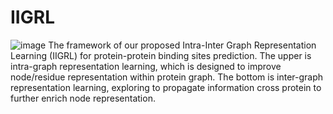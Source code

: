 # IIGRL
![image](https://github.com/IIGRLzwt/IIGRL/assets/97393672/b5189f7a-f608-4bda-b567-47ac444d1849)
The framework of our proposed Intra-Inter Graph Representation Learning (IIGRL) for protein-protein binding sites
prediction. The upper is intra-graph representation learning, which is designed to improve node/residue representation
within protein graph. The bottom is inter-graph representation learning, exploring to propagate information cross protein
to further enrich node representation.
